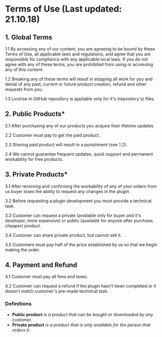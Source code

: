 # Terms of Use (Last updated: 21.10.18)

## 1. Global Terms
1.1 By accessing any of our content, you are agreeing to be bound by these Terms of Use, all applicable laws and regulations, and agree that you are responsible for compliance with any applicable local laws. If you do not agree with any of these terms, you are prohibited from using or accessing any of this content.

1.2 Breaking any of these terms will result in stopping all work for you and denial of any past, current or future product creation, refund and other requests from you.

1.3 License in GitHub repository is appliable only for it's (repository's) files.

## 2. Public Products*
2.1 After purchasing any of our products you acquire their lifetime updates.

2.2 Customer must pay to get the paid product.

2.3 Sharing paid product will result in a punishment (see 1.2).

2.4 We cannot guarantee frequent updates, quick support and permanent workability for free products.

## 3. Private Products*
3.1 After receiving and confirming the workability of any of your orders from us buyer loses the ability to request any changes in the plugin.

3.2 Before requesting a plugin development you must provide a technical task.

3.3 Customer can request a private (available only for buyer and it's developer, more expensive) or public (available for anyone after purchase, cheaper) product.

3.4 Customer can share private product, but cannot sell it.

3.5 Customers must pay half of the price established by us so that we begin making the order.

## 4. Payment and Refund
4.1 Customer must pay all fees and taxes.

4.2 Customer can request a refund if the plugin hasn't been completed or it doesn't match customer's pre-made technical task.

### Definitions
* **Public product** *is a product that can be bought or downloaded by any customer.*
* **Private product** *is a product that is only available for the person that orders it.*